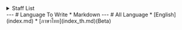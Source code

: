 <details>
<summary>Staff List</summary>
1.Chayaphol Roibang(Developer)
</details>
---
# Language To Write
* Markdown
---
# All Language
* [English](index.md)
* [ภาษาไทย](index_th.md)(Beta)
